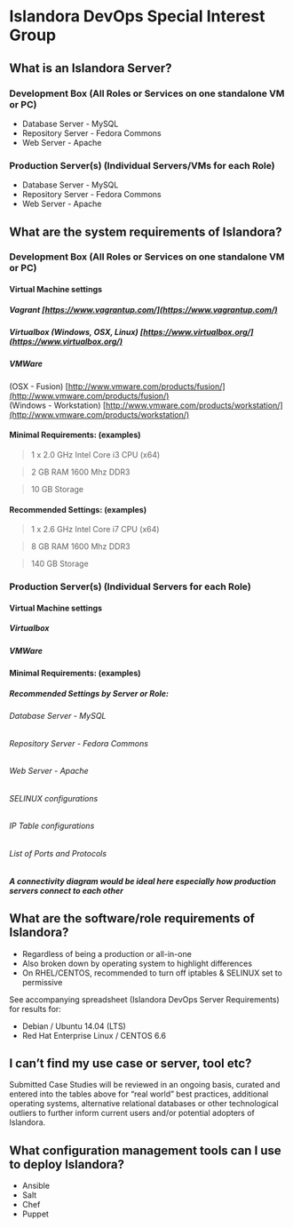 # Islandora DevOps Special Interest Group

## What is an Islandora Server?

### Development Box (All Roles or Services on one standalone VM or PC) 
* Database Server - MySQL
* Repository Server - Fedora Commons
* Web Server - Apache	

### Production Server(s) (Individual Servers/VMs for each Role)
* Database Server - MySQL
* Repository Server - Fedora Commons
* Web Server - Apache

## What are the system requirements of Islandora?
	
### Development Box (All Roles or Services on one standalone VM or PC) 
#### Virtual Machine settings
##### Vagrant [https://www.vagrantup.com/](https://www.vagrantup.com/)
##### Virtualbox (Windows, OSX, Linux) [https://www.virtualbox.org/](https://www.virtualbox.org/)
##### VMWare	
(OSX - Fusion) [http://www.vmware.com/products/fusion/](http://www.vmware.com/products/fusion/)  
(Windows - Workstation) [http://www.vmware.com/products/workstation/](http://www.vmware.com/products/workstation/)
#### Minimal Requirements: (examples)
> 1 x 2.0 GHz Intel Core i3 CPU (x64)

> 2 GB RAM 1600 Mhz DDR3

> 10 GB Storage	
		
#### Recommended Settings: (examples)
> 1 x 2.6 GHz Intel Core i7 CPU (x64)

> 8 GB RAM 1600 Mhz DDR3

> 140 GB Storage

### Production Server(s) (Individual Servers for each Role)
#### Virtual Machine settings
##### Virtualbox
##### VMWare	

#### Minimal Requirements: (examples)
		
##### Recommended Settings by Server or Role:
###### Database Server - MySQL
###### Repository Server - Fedora Commons
###### Web Server - Apache
			
###### SELINUX configurations
###### IP Table configurations
###### List of Ports and Protocols

***A connectivity diagram would be ideal here especially how production servers connect to each other***

## What are the software/role requirements of Islandora? 
- Regardless of being a production or all-in-one
- Also broken down by operating system to highlight differences
- On RHEL/CENTOS, recommended to turn off iptables & SELINUX set to permissive 

See accompanying spreadsheet (Islandora DevOps Server Requirements) for results for:
- Debian / Ubuntu 14.04 (LTS)
- Red Hat Enterprise Linux / CENTOS 6.6

## I can’t find my use case or server, tool etc?
Submitted Case Studies will be reviewed in an ongoing basis, curated and entered into the tables above for “real world” best practices, additional operating systems, alternative relational databases or other technological outliers to further inform current users and/or potential adopters of Islandora.

## What configuration management tools can I use to deploy Islandora?
- Ansible
- Salt
- Chef
- Puppet